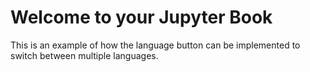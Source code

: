# Welcome to your Jupyter Book

This is an example of how the language button can be implemented to switch between multiple languages.

```{tableofcontents}
```
